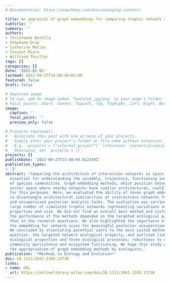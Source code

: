 ```yaml
---
# Documentation: https://wowchemy.com/docs/managing-content/

title: An appraisal of graph embeddings for comparing trophic network architectures
subtitle: ''
summary: ''
authors:
- Christophe Botella
- Stéphane Dray
- Catherine Matias
- Vincent Miele
- Wilfried Thuiller
tags: []
categories: []
date: '2022-01-01'
lastmod: 2022-09-27T14:50:45+02:00
featured: false
draft: false

# Featured image
# To use, add an image named `featured.jpg/png` to your page's folder.
# Focal points: Smart, Center, TopLeft, Top, TopRight, Left, Right, BottomLeft, Bottom, BottomRight.
image:
  caption: ''
  focal_point: ''
  preview_only: false

# Projects (optional).
#   Associate this post with one or more of your projects.
#   Simply enter your project's folder or file name without extension.
#   E.g. `projects = ["internal-project"]` references `content/project/deep-learning/index.md`.
#   Otherwise, set `projects = []`.
projects: []
publishDate: '2022-09-27T13:40:04.812376Z'
publication_types:
- '2'
abstract: 'Comparing the architecture of interaction networks in space or time is
  essential for understanding the assembly, trajectory, functioning and persistence
  of species communities. Graph embedding methods, which position networks into a
  vector space where nearby networks have similar architectures, could be ideal tools
  for this purposes. Here, we evaluated the ability of seven graph embedding methods
  to disentangle architectural similarities of interactions networks for supervised
  and unsupervised posterior analytic tasks. The evaluation was carried out over a
  large number of simulated trophic networks representing variations around six ecological
  properties and size. We did not find an overall best method and instead showed that
  the performance of the methods depended on the targeted ecological properties and
  thus on the research questions. We also highlighted the importance of normalising
  the embedding for network sizes for meaningful posterior unsupervised analyses.
  We concluded by orientating potential users to the most suited methods given the
  question, the targeted network ecological property, and outlined links between those
  ecological properties and three ecological processes: robustness to extinction,
  community persistence and ecosystem functioning. We hope this study will stimulate
  the appropriation of graph embedding methods by ecologists.'
publication: '*Methods in Ecology and Evolution*'
doi: 10.1111/2041-210X.13738
links:
- name: URL
  url: https://onlinelibrary.wiley.com/doi/10.1111/2041-210X.13738
---
```

